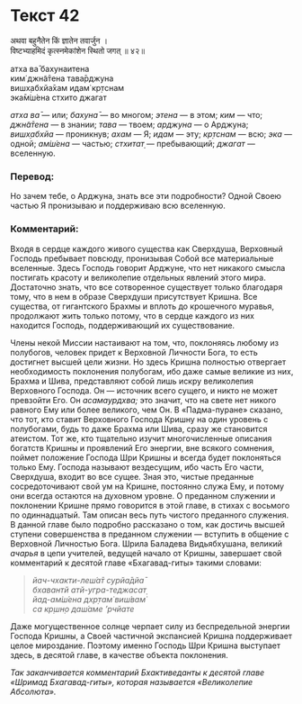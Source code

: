 # Текст 42

अथवा बहुनैतेन किं ज्ञातेन तवार्जुन ।  
विष्टभ्याहमिदं कृत्स्नमेकांशेन स्थितो जगत् ॥ ४२॥

атха ва̄ бахунаитена  
ким̇ джн̃а̄тена тава̄рджуна  
вишх̣абхйа̄хам идам̇ кр̣тснам  
эка̄м̇ш́ена стхито джагат

_атха ва̄_ — или; _бахуна̄_ — во многом; _этена_ — в этом; _ким_ — что; _джн̃а̄тена_ — в знании; _тава_ — твоем; _арджуна_ — о Арджуна; _вишх̣абхйа_ — проникнув; _ахам_ — Я; _идам_ — эту; _кр̣тснам_ — всю; _эка_ — одной; _ам̇ш́ена_ — частью; _стхитат̣_ — пребывающий; _джагат_ — вселенную.

### Перевод:

Но зачем тебе, о Арджуна, знать все эти подробности? Одной Своею частью Я пронизываю и поддерживаю всю вселенную.

### Комментарий:

Входя в сердце каждого живого существа как Сверхдуша, Верховный Господь пребывает повсюду, пронизывая Собой все материальные вселенные. Здесь Господь говорит Арджуне, что нет никакого смысла постигать красоту и великолепие отдельных явлений этого мира. Достаточно знать, что все сотворенное существует только благодаря тому, что в нем в образе Сверхдуши присутствует Кришна. Все существа, от гигантского Брахмы и вплоть до крошечного муравья, продолжают жить только потому, что в сердце каждого из них находится Господь, поддерживающий их существование.

Члены некой Миссии настаивают на том, что, поклоняясь любому из полубогов, человек придет к Верховной Личности Бога, то есть достигнет высшей цели жизни. Но здесь Кришна полностью отвергает необходимость поклонения полубогам, ибо даже самые великие из них, Брахма и Шива, представляют собой лишь искру великолепия Верховного Господа. Он — источник всего сущего, и никто не может превзойти Его. Он _асамаурдхва;_ это значит, что на свете нет никого равного Ему или более великого, чем Он. В «Падма-пуране» сказано, что тот, кто ставит Верховного Господа Кришну на один уровень с полубогами, будь то даже Брахма или Шива, сразу же становится атеистом. Тот же, кто тщательно изучит многочисленные описания богатств Кришны и проявлений Его энергии, вне всякого сомнения, поймет положение Господа Шри Кришны и всегда будет поклоняться только Ему. Господа называют вездесущим, ибо часть Его части, Сверхдуша, входит во все сущее. Зная это, чистые преданные сосредоточивают свой ум на Кришне, постоянно служа Ему, и потому они всегда остаются на духовном уровне. О преданном служении и поклонении Кришне прямо говорится в этой главе, в стихах с восьмого по одиннадцатый. Там описан весь путь чистого преданного служения. В данной главе было подробно рассказано о том, как достичь высшей ступени совершенства в преданном служении — вступить в общение с Верховной Личностью Бога. Шрила Баладева Видьябхушана, великий _ачарья_ в цепи учителей, ведущей начало от Кришны, завершает свой комментарий к десятой главе «Бхагавад-гиты» такими словами:

> _йач-чхакти-леш́а̄т сурйа̄дйа̄  
> бхавантй атй-угра-теджасат̣  
> йад-ам̇ш́ена дхр̣там̇ виш́вам̇  
> са кр̣шн̣о даш́аме ’рчйате_

Даже могущественное солнце черпает силу из беспредельной энергии Господа Кришны, а Своей частичной экспансией Кришна поддерживает целое мироздание. Поэтому именно Господь Шри Кришна выступает здесь, в десятой главе, в качестве объекта поклонения.

_Так заканчивается комментарий Бхактиведанты к десятой главе «Шримад Бхагавад-гиты», которая называется «Великолепие Абсолюта»._